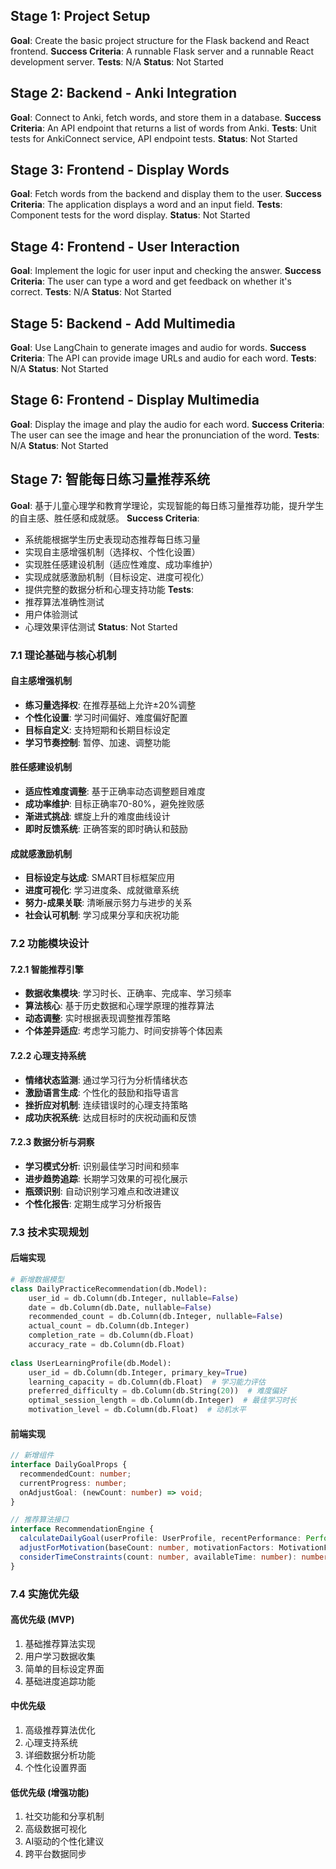 ## Stage 1: Project Setup
**Goal**: Create the basic project structure for the Flask backend and React frontend.
**Success Criteria**: A runnable Flask server and a runnable React development server.
**Tests**: N/A
**Status**: Not Started

## Stage 2: Backend - Anki Integration
**Goal**: Connect to Anki, fetch words, and store them in a database.
**Success Criteria**: An API endpoint that returns a list of words from Anki.
**Tests**: Unit tests for AnkiConnect service, API endpoint tests.
**Status**: Not Started

## Stage 3: Frontend - Display Words
**Goal**: Fetch words from the backend and display them to the user.
**Success Criteria**: The application displays a word and an input field.
**Tests**: Component tests for the word display.
**Status**: Not Started

## Stage 4: Frontend - User Interaction
**Goal**: Implement the logic for user input and checking the answer.
**Success Criteria**: The user can type a word and get feedback on whether it's correct.
**Tests**: N/A
**Status**: Not Started

## Stage 5: Backend - Add Multimedia
**Goal**: Use LangChain to generate images and audio for words.
**Success Criteria**: The API can provide image URLs and audio for each word.
**Tests**: N/A
**Status**: Not Started

## Stage 6: Frontend - Display Multimedia
**Goal**: Display the image and play the audio for each word.
**Success Criteria**: The user can see the image and hear the pronunciation of the word.
**Tests**: N/A
**Status**: Not Started

## Stage 7: 智能每日练习量推荐系统
**Goal**: 基于儿童心理学和教育学理论，实现智能的每日练习量推荐功能，提升学生的自主感、胜任感和成就感。
**Success Criteria**: 
- 系统能根据学生历史表现动态推荐每日练习量
- 实现自主感增强机制（选择权、个性化设置）
- 实现胜任感建设机制（适应性难度、成功率维护）
- 实现成就感激励机制（目标设定、进度可视化）
- 提供完整的数据分析和心理支持功能
**Tests**: 
- 推荐算法准确性测试
- 用户体验测试
- 心理效果评估测试
**Status**: Not Started

### 7.1 理论基础与核心机制

#### 自主感增强机制
- **练习量选择权**: 在推荐基础上允许±20%调整
- **个性化设置**: 学习时间偏好、难度偏好配置
- **目标自定义**: 支持短期和长期目标设定
- **学习节奏控制**: 暂停、加速、调整功能

#### 胜任感建设机制
- **适应性难度调整**: 基于正确率动态调整题目难度
- **成功率维护**: 目标正确率70-80%，避免挫败感
- **渐进式挑战**: 螺旋上升的难度曲线设计
- **即时反馈系统**: 正确答案的即时确认和鼓励

#### 成就感激励机制
- **目标设定与达成**: SMART目标框架应用
- **进度可视化**: 学习进度条、成就徽章系统
- **努力-成果关联**: 清晰展示努力与进步的关系
- **社会认可机制**: 学习成果分享和庆祝功能

### 7.2 功能模块设计

#### 7.2.1 智能推荐引擎
- **数据收集模块**: 学习时长、正确率、完成率、学习频率
- **算法核心**: 基于历史数据和心理学原理的推荐算法
- **动态调整**: 实时根据表现调整推荐策略
- **个体差异适应**: 考虑学习能力、时间安排等个体因素

#### 7.2.2 心理支持系统
- **情绪状态监测**: 通过学习行为分析情绪状态
- **激励语言生成**: 个性化的鼓励和指导语言
- **挫折应对机制**: 连续错误时的心理支持策略
- **成功庆祝系统**: 达成目标时的庆祝动画和反馈

#### 7.2.3 数据分析与洞察
- **学习模式分析**: 识别最佳学习时间和频率
- **进步趋势追踪**: 长期学习效果的可视化展示
- **瓶颈识别**: 自动识别学习难点和改进建议
- **个性化报告**: 定期生成学习分析报告

### 7.3 技术实现规划

#### 后端实现
```python
# 新增数据模型
class DailyPracticeRecommendation(db.Model):
    user_id = db.Column(db.Integer, nullable=False)
    date = db.Column(db.Date, nullable=False)
    recommended_count = db.Column(db.Integer, nullable=False)
    actual_count = db.Column(db.Integer)
    completion_rate = db.Column(db.Float)
    accuracy_rate = db.Column(db.Float)
    
class UserLearningProfile(db.Model):
    user_id = db.Column(db.Integer, primary_key=True)
    learning_capacity = db.Column(db.Float)  # 学习能力评估
    preferred_difficulty = db.Column(db.String(20))  # 难度偏好
    optimal_session_length = db.Column(db.Integer)  # 最佳学习时长
    motivation_level = db.Column(db.Float)  # 动机水平
```

#### 前端实现
```typescript
// 新增组件
interface DailyGoalProps {
  recommendedCount: number;
  currentProgress: number;
  onAdjustGoal: (newCount: number) => void;
}

// 推荐算法接口
interface RecommendationEngine {
  calculateDailyGoal(userProfile: UserProfile, recentPerformance: Performance[]): number;
  adjustForMotivation(baseCount: number, motivationFactors: MotivationFactors): number;
  considerTimeConstraints(count: number, availableTime: number): number;
}
```

### 7.4 实施优先级

#### 高优先级 (MVP)
1. 基础推荐算法实现
2. 用户学习数据收集
3. 简单的目标设定界面
4. 基础进度追踪功能

#### 中优先级
1. 高级推荐算法优化
2. 心理支持系统
3. 详细数据分析功能
4. 个性化设置界面

#### 低优先级 (增强功能)
1. 社交功能和分享机制
2. 高级数据可视化
3. AI驱动的个性化建议
4. 跨平台数据同步